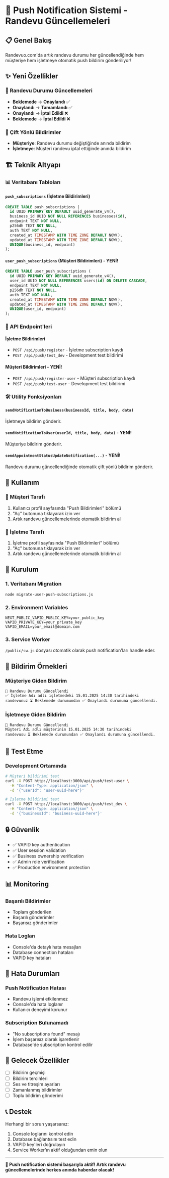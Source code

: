 # 🔔 Push Notification Sistemi - Randevu Güncellemeleri

## 📋 Genel Bakış

Randevuo.com'da artık randevu durumu her güncellendiğinde hem müşteriye hem işletmeye otomatik push bildirim gönderiliyor!

## ✨ Yeni Özellikler

### 🔄 Randevu Durumu Güncellemeleri
- **Beklemede** → **Onaylandı** ✅
- **Onaylandı** → **Tamamlandı** ✅  
- **Onaylandı** → **İptal Edildi** ❌
- **Beklemede** → **İptal Edildi** ❌

### 👥 Çift Yönlü Bildirimler
- **Müşteriye**: Randevu durumu değiştiğinde anında bildirim
- **İşletmeye**: Müşteri randevu iptal ettiğinde anında bildirim

## 🏗️ Teknik Altyapı

### 📊 Veritabanı Tabloları

#### `push_subscriptions` (İşletme Bildirimleri)
```sql
CREATE TABLE push_subscriptions (
  id UUID PRIMARY KEY DEFAULT uuid_generate_v4(),
  business_id UUID NOT NULL REFERENCES businesses(id),
  endpoint TEXT NOT NULL,
  p256dh TEXT NOT NULL,
  auth TEXT NOT NULL,
  created_at TIMESTAMP WITH TIME ZONE DEFAULT NOW(),
  updated_at TIMESTAMP WITH TIME ZONE DEFAULT NOW(),
  UNIQUE(business_id, endpoint)
);
```

#### `user_push_subscriptions` (Müşteri Bildirimleri) - YENİ!
```sql
CREATE TABLE user_push_subscriptions (
  id UUID PRIMARY KEY DEFAULT uuid_generate_v4(),
  user_id UUID NOT NULL REFERENCES users(id) ON DELETE CASCADE,
  endpoint TEXT NOT NULL,
  p256dh TEXT NOT NULL,
  auth TEXT NOT NULL,
  created_at TIMESTAMP WITH TIME ZONE DEFAULT NOW(),
  updated_at TIMESTAMP WITH TIME ZONE DEFAULT NOW(),
  UNIQUE(user_id, endpoint)
);
```

### 🔌 API Endpoint'leri

#### İşletme Bildirimleri
- `POST /api/push/register` - İşletme subscription kaydı
- `POST /api/push/test_dev` - Development test bildirimi

#### Müşteri Bildirimleri - YENİ!
- `POST /api/push/register-user` - Müşteri subscription kaydı
- `POST /api/push/test-user` - Development test bildirimi

### 🛠️ Utility Fonksiyonları

#### `sendNotificationToBusiness(businessId, title, body, data)`
İşletmeye bildirim gönderir.

#### `sendNotificationToUser(userId, title, body, data)` - YENİ!
Müşteriye bildirim gönderir.

#### `sendAppointmentStatusUpdateNotification(...)` - YENİ!
Randevu durumu güncellendiğinde otomatik çift yönlü bildirim gönderir.

## 🚀 Kullanım

### 📱 Müşteri Tarafı
1. Kullanıcı profil sayfasında "Push Bildirimleri" bölümü
2. "Aç" butonuna tıklayarak izin ver
3. Artık randevu güncellemelerinde otomatik bildirim al

### 🏢 İşletme Tarafı
1. İşletme profil sayfasında "Push Bildirimleri" bölümü
2. "Aç" butonuna tıklayarak izin ver
3. Artık randevu güncellemelerinde otomatik bildirim al

## 🔧 Kurulum

### 1. Veritabanı Migration
```bash
node migrate-user-push-subscriptions.js
```

### 2. Environment Variables
```env
NEXT_PUBLIC_VAPID_PUBLIC_KEY=your_public_key
VAPID_PRIVATE_KEY=your_private_key
VAPID_EMAIL=your_email@domain.com
```

### 3. Service Worker
`/public/sw.js` dosyası otomatik olarak push notification'ları handle eder.

## 📱 Bildirim Örnekleri

### Müşteriye Giden Bildirim
```
📅 Randevu Durumu Güncellendi
✅ İşletme Adı adlı işletmedeki 15.01.2025 14:30 tarihindeki 
randevunuz ⏳ Beklemede durumundan ✅ Onaylandı durumuna güncellendi.
```

### İşletmeye Giden Bildirim
```
📅 Randevu Durumu Güncellendi
Müşteri Adı adlı müşterinin 15.01.2025 14:30 tarihindeki 
randevusu ⏳ Beklemede durumundan ✅ Onaylandı durumuna güncellendi.
```

## 🧪 Test Etme

### Development Ortamında
```bash
# Müşteri bildirimi test
curl -X POST http://localhost:3000/api/push/test-user \
  -H "Content-Type: application/json" \
  -d '{"userId": "user-uuid-here"}'

# İşletme bildirimi test  
curl -X POST http://localhost:3000/api/push/test_dev \
  -H "Content-Type: application/json" \
  -d '{"businessId": "business-uuid-here"}'
```

## 🔒 Güvenlik

- ✅ VAPID key authentication
- ✅ User session validation
- ✅ Business ownership verification
- ✅ Admin role verification
- ✅ Production environment protection

## 📊 Monitoring

### Başarılı Bildirimler
- Toplam gönderilen
- Başarılı gönderimler
- Başarısız gönderimler

### Hata Logları
- Console'da detaylı hata mesajları
- Database connection hataları
- VAPID key hataları

## 🚨 Hata Durumları

### Push Notification Hatası
- Randevu işlemi etkilenmez
- Console'da hata loglanır
- Kullanıcı deneyimi korunur

### Subscription Bulunamadı
- "No subscriptions found" mesajı
- İşlem başarısız olarak işaretlenir
- Database'de subscription kontrol edilir

## 🔮 Gelecek Özellikler

- [ ] Bildirim geçmişi
- [ ] Bildirim tercihleri
- [ ] Ses ve titreşim ayarları
- [ ] Zamanlanmış bildirimler
- [ ] Toplu bildirim gönderimi

## 📞 Destek

Herhangi bir sorun yaşarsanız:
1. Console loglarını kontrol edin
2. Database bağlantısını test edin
3. VAPID key'leri doğrulayın
4. Service Worker'ın aktif olduğundan emin olun

---

**🎉 Push notification sistemi başarıyla aktif! Artık randevu güncellemelerinde herkes anında haberdar olacak!**
